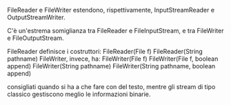 FileReader e FileWriter estendono, rispettivamente, InputStreamReader
e OutputStreamWriter. 


C'è un'estrema somiglianza tra FileReader
e FileInputStream, e tra FileWriter e FileOutputStream.

FileReader definisce i costruttori:
FileReader(File f)
FileReader(String pathname)
FileWriter, invece, ha:
FileWriter(File f)
FileWriter(File f, boolean append)
FileWriter(String pathname)
FileWriter(String pathname, boolean append)

consigliati quando si ha a che fare con del testo, mentre gli stream di tipo classico gestiscono meglio le informazioni binarie.